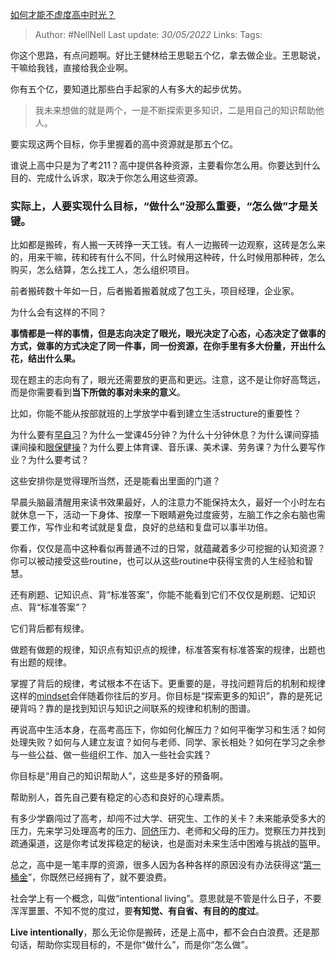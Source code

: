 [如何才能不虚度高中时光？](https://www.zhihu.com/question/535019177/answer/2507371457)

> Author: #NellNell 
Last update: *30/05/2022* 
Links: 
Tags:  
  

你这个思路，有点问题啊。好比王健林给王思聪五个亿，拿去做企业。王思聪说，干嘛给我钱，直接给我企业啊。

你有五个亿，要知道比那些白手起家的人有多大的起步优势。

> 我未来想做的就是两个，一是不断探索更多知识，二是用自己的知识帮助他人。

要实现这两个目标，你手里握着的高中资源就是那五个亿。

谁说上高中只是为了考211？高中提供各种资源，主要看你怎么用。你要达到什么目的、完成什么诉求，取决于你怎么用这些资源。

### 实际上，人要实现什么目标，“做什么”没那么重要，“怎么做”才是关键。

比如都是搬砖，有人搬一天砖挣一天工钱。有人一边搬砖一边观察，这砖是怎么来的，用来干嘛，砖和砖有什么不同，什么时候用这种砖，什么时候用那种砖，怎么购买，怎么结算，怎么找工人，怎么组织项目。

前者搬砖数十年如一日，后者搬着搬着就成了包工头，项目经理，企业家。

为什么会有这样的不同？

**事情都是一样的事情，但是志向决定了眼光，眼光决定了心态，心态决定了做事的方式，做事的方式决定了同一件事，同一份资源，在你手里有多大份量，开出什么花，结出什么果。**

现在题主的志向有了，眼光还需要放的更高和更远。注意，这不是让你好高骛远，而是你需要看到**当下所做的事对未来的意义**。

比如，你能不能从按部就班的上学放学中看到建立生活structure的重要性？

为什么要有[早自习](https://www.zhihu.com/search?q=%E6%97%A9%E8%87%AA%E4%B9%A0&search_source=Entity&hybrid_search_source=Entity&hybrid_search_extra=%7B%22sourceType%22%3A%22answer%22%2C%22sourceId%22%3A2507371457%7D)？为什么一堂课45分钟？为什么十分钟休息？为什么课间穿插课间操和[眼保健操](https://www.zhihu.com/search?q=%E7%9C%BC%E4%BF%9D%E5%81%A5%E6%93%8D&search_source=Entity&hybrid_search_source=Entity&hybrid_search_extra=%7B%22sourceType%22%3A%22answer%22%2C%22sourceId%22%3A2507371457%7D)？为什么要上体育课、音乐课、美术课、劳务课？为什么要写作业？为什么要考试？

这些安排你是觉得理所当然，还是能看出里面的门道？

早晨头脑最清醒用来读书效果最好，人的注意力不能保持太久，最好一个小时左右就休息一下，活动一下身体、按摩一下眼睛避免过度疲劳，左脑工作之余右脑也需要工作，写作业和考试就是复盘，良好的总结和复盘可以事半功倍。

你看，仅仅是高中这种看似再普通不过的日常，就蕴藏着多少可挖掘的认知资源？你可以被动接受这些routine，也可以从这些routine中获得宝贵的人生经验和智慧。

还有刷题、记知识点、背“标准答案”，你能不能看到它们不仅仅是刷题、记知识点、背“标准答案”？

它们背后都有规律。

做题有做题的规律，知识点有知识点的规律，标准答案有标准答案的规律，出题也有出题的规律。

掌握了背后的规律，考试根本不在话下。更重要的是，寻找问题背后的机制和规律这样的[mindset](https://www.zhihu.com/search?q=mindset&search_source=Entity&hybrid_search_source=Entity&hybrid_search_extra=%7B%22sourceType%22%3A%22answer%22%2C%22sourceId%22%3A2507371457%7D)会伴随着你往后的岁月。你目标是“探索更多的知识”，靠的是死记硬背吗？靠的是找到知识与知识之间联系的规律和机制的图谱。

再说高中生活本身，在高考高压下，你如何化解压力？如何平衡学习和生活？如何处理失败？如何与人建立友谊？如何与老师、同学、家长相处？如何在学习之余参与一些公益、做一些组织工作、加入一些社会实践？

你目标是“用自己的知识帮助人”，这些是多好的预备啊。

帮助别人，首先自己要有稳定的心态和良好的心理素质。

有多少学霸闯过了高考，却闯不过大学、研究生、工作的关卡？未来能承受多大的压力，先来学习处理高考的压力、[同侪](https://www.zhihu.com/search?q=%E5%90%8C%E4%BE%AA&search_source=Entity&hybrid_search_source=Entity&hybrid_search_extra=%7B%22sourceType%22%3A%22answer%22%2C%22sourceId%22%3A2507371457%7D)压力、老师和父母的压力。觉察压力并找到疏通渠道，这是你考试发挥稳定的秘诀，也是面对未来生活中困难与挑战的盔甲。

总之，高中是一笔丰厚的资源，很多人因为各种各样的原因没有办法获得这“[第一桶金](https://www.zhihu.com/search?q=%E7%AC%AC%E4%B8%80%E6%A1%B6%E9%87%91&search_source=Entity&hybrid_search_source=Entity&hybrid_search_extra=%7B%22sourceType%22%3A%22answer%22%2C%22sourceId%22%3A2507371457%7D)”，你既然已经拥有了，就不要浪费。

社会学上有一个概念，叫做“intentional living”。意思就是不管是什么日子，不要浑浑噩噩、不知不觉的度过，要**有知觉、有自省、有目的的度过**。

**Live intentionally**，那么无论你是搬砖，还是上高中，都不会白白浪费。还是那句话，帮助你实现目标的，不是你“做什么”，而是你“怎么做”。